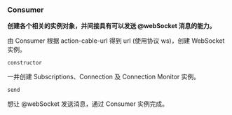 ### Consumer

**创建各个相关的实例对象，并间接具有可以发送 @webSocket 消息的能力。**

由 Consumer 根据 action-cable-url 得到 url (使用协议 ws)，创建 WebSocket 实例。

```
constructor
```

一并创建 Subscriptions、Connection 及 Connection Monitor 实例。

```
send
```

想让 @webSocket 发送消息，通过 Consumer 实例完成。

